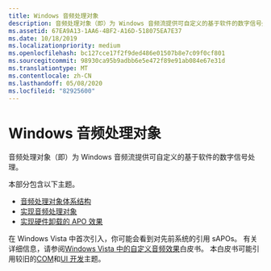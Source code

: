 ```yaml
---
title: Windows 音频处理对象
description: 音频处理对象（即）为 Windows 音频流提供可自定义的基于软件的数字信号处理。
ms.assetid: 67EA9A13-1AA6-4BF2-A16D-518075EA7E37
ms.date: 10/18/2019
ms.localizationpriority: medium
ms.openlocfilehash: bc127cce17f2f9ded486e01507b8e7c09f0cf801
ms.sourcegitcommit: 98930ca95b9adbb6e5e472f89e91ab084e67e31d
ms.translationtype: MT
ms.contentlocale: zh-CN
ms.lasthandoff: 05/08/2020
ms.locfileid: "82925600"
---
```

# <a name="windows-audio-processing-objects"></a>Windows 音频处理对象

音频处理对象（即）为 Windows 音频流提供可自定义的基于软件的数字信号处理。

本部分包含以下主题。

-   [音频处理对象体系结构](audio-processing-object-architecture.md)
-   [实现音频处理对象](implementing-audio-processing-objects.md)
-   [实现硬件卸载的 APO 效果](implementing-hardware-offloaded-apo-effects.md)

在 Windows Vista 中首次引入，你可能会看到对先前系统的引用 sAPOs。 有关详细信息，请参阅[Windows Vista 中的自定义音频效果](https://download.microsoft.com/download/9/c/5/9c5b2167-8017-4bae-9fde-d599bac8184a/sysfx.doc)白皮书。 本白皮书可能引用较旧的[COM](https://docs.microsoft.com/windows/win32/com/component-object-model--com--portal)和[UI 开发](https://docs.microsoft.com/windows/win32/controls/property-sheets)主题。
